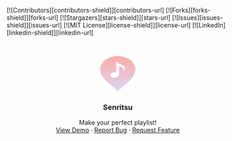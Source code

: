 [![Contributors][contributors-shield]][contributors-url]
[![Forks][forks-shield]][forks-url]
[![Stargazers][stars-shield]][stars-url]
[![Issues][issues-shield]][issues-url]
[![MIT License][license-shield]][license-url]
[![LinkedIn][linkedin-shield]][linkedin-url]

<!-- PROJECT LOGO -->
<br />
<p align="center">
  <a href="https://github.com/mtergel/senritsu">
    <img src="https://raw.githubusercontent.com/mtergel/senritsu/91cebaf79bde2103dfb71fe8db977c7a7354372c/public/static/layout/logo-svg.svg" alt="Logo" width="80" height="80">
  </a>

  <h3 align="center">Senritsu</h3>

  <p align="center">
    Make your perfect playlist!
    <br />
    <a href="https://senritsu.vercel.app/">View Demo</a>
    ·
    <a href="https://github.com/mtergel/senritsu/issues">Report Bug</a>
    ·
    <a href="https://github.com/mtergel/senritsu/issues">Request Feature</a>
  </p>
</p>
